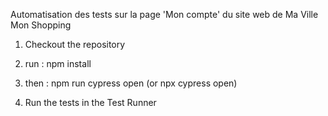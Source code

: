 Automatisation des tests sur la page 'Mon compte' du site web de Ma Ville Mon Shopping

1. Checkout the repository

2. run : npm install

3. then : npm run cypress open (or npx cypress open)

4. Run the tests in the Test Runner

